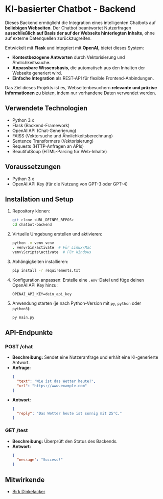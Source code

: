 # KI-basierter Chatbot - Backend

Dieses Backend ermöglicht die Integration eines intelligenten Chatbots auf **beliebigen Webseiten**.
Der Chatbot beantwortet Nutzerfragen **ausschließlich auf Basis der auf der Webseite hinterlegten Inhalte**, ohne auf externe Datenquellen zurückzugreifen.

Entwickelt mit **Flask** und integriert mit **OpenAI**, bietet dieses System:
- **Kontextbezogene Antworten** durch Vektorisierung und Ähnlichkeitssuche.
- **Anpassbare Wissensbasis**, die automatisch aus den Inhalten der Webseite generiert wird.
- **Einfache Integration** als REST-API für flexible Frontend-Anbindungen.

Das Ziel dieses Projekts ist es, Webseitenbesuchern **relevante und präzise Informationen** zu bieten, indem nur vorhandene Daten verwendet werden.


## Verwendete Technologien
- Python 3.x
- Flask (Backend-Framework)
- OpenAI API (Chat-Generierung)
- FAISS (Vektorsuche und Ähnlichkeitsberechnung)
- Sentence Transformers (Vektorisierung)
- Requests (HTTP-Anfragen an APIs)  
- BeautifulSoup (HTML-Parsing für Web-Inhalte)  


## Voraussetzungen
- Python 3.x
- OpenAI API Key (für die Nutzung von GPT-3 oder GPT-4)


## Installation und Setup

1. Repository klonen:
    ```bash
    git clone <URL_DEINES_REPOS>
    cd chatbot-backend
    ```

2. Virtuelle Umgebung erstellen und aktivieren:
    ```bash
    python -m venv venv
    . venv/bin/activate  # Für Linux/Mac
    venv\Scripts\activate  # Für Windows
    ```

3. Abhängigkeiten installieren:
    ```bash
    pip install -r requirements.txt
    ```

4. Konfiguration anpassen:
    Erstelle eine `.env`-Datei und füge deinen OpenAI API Key hinzu:
    ```env
    OPENAI_API_KEY=dein_api_key
    ```

5. Anwendung starten (je nach Python-Version mit `py`, `python` oder `python3`):
    ```bash
    py main.py
    ```
    


## API-Endpunkte

### POST /chat
- **Beschreibung:** Sendet eine Nutzeranfrage und erhält eine KI-generierte Antwort.
- **Anfrage:** 
    ```json
    {
      "text": "Wie ist das Wetter heute?",
      "url": "https://www.example.com"
    }
    ```
- **Antwort:**
    ```json
    {
      "reply": "Das Wetter heute ist sonnig mit 25°C."
    }
    ```

### GET /test
- **Beschreibung:** Überprüft den Status des Backends.
- **Antwort:**
    ```json
    {
      "message": "Success!"
    }
    ```


## Mitwirkende
- [Birk Dinkelacker](https://github.com/Birk15)

